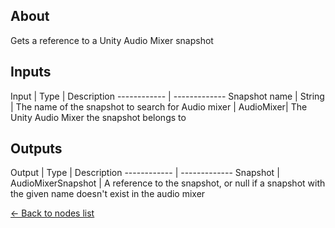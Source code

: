 ## About
Gets a reference to a Unity Audio Mixer snapshot

## Inputs
Input | Type | Description
------------ | -------------
Snapshot name | String | The name of the snapshot to search for
Audio mixer | AudioMixer| The Unity Audio Mixer the snapshot belongs to

## Outputs
Output | Type | Description
------------ | -------------
Snapshot | AudioMixerSnapshot | A reference to the snapshot, or null if a snapshot with the given name doesn't exist in the audio mixer

[<- Back to nodes list](Nodes)
